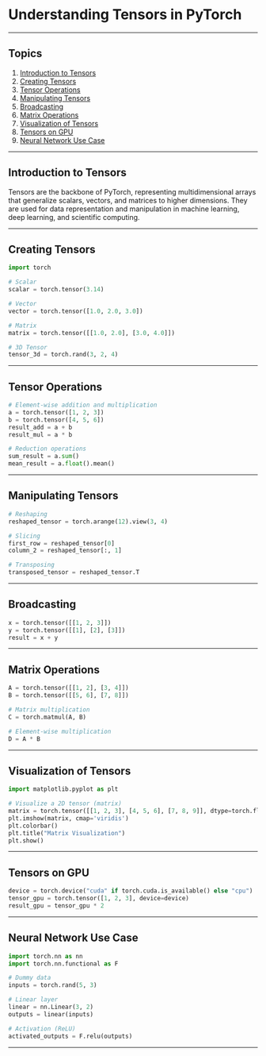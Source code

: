# Understanding Tensors in PyTorch

---

## Topics

1. [Introduction to Tensors](#introduction-to-tensors)
2. [Creating Tensors](#creating-tensors)
3. [Tensor Operations](#tensor-operations)
4. [Manipulating Tensors](#manipulating-tensors)
5. [Broadcasting](#broadcasting)
6. [Matrix Operations](#matrix-operations)
7. [Visualization of Tensors](#visualization-of-tensors)
8. [Tensors on GPU](#tensors-on-gpu)
9. [Neural Network Use Case](#neural-network-use-case)

---

## Introduction to Tensors
Tensors are the backbone of PyTorch, representing multidimensional arrays that generalize scalars, vectors, and matrices to higher dimensions. They are used for data representation and manipulation in machine learning, deep learning, and scientific computing.

---

## Creating Tensors

```python
import torch

# Scalar
scalar = torch.tensor(3.14)

# Vector
vector = torch.tensor([1.0, 2.0, 3.0])

# Matrix
matrix = torch.tensor([[1.0, 2.0], [3.0, 4.0]])

# 3D Tensor
tensor_3d = torch.rand(3, 2, 4)
```

---

## Tensor Operations

```python
# Element-wise addition and multiplication
a = torch.tensor([1, 2, 3])
b = torch.tensor([4, 5, 6])
result_add = a + b
result_mul = a * b

# Reduction operations
sum_result = a.sum()
mean_result = a.float().mean()
```

---

## Manipulating Tensors

```python
# Reshaping
reshaped_tensor = torch.arange(12).view(3, 4)

# Slicing
first_row = reshaped_tensor[0]
column_2 = reshaped_tensor[:, 1]

# Transposing
transposed_tensor = reshaped_tensor.T
```

---

## Broadcasting

```python
x = torch.tensor([[1, 2, 3]])
y = torch.tensor([[1], [2], [3]])
result = x + y
```

---

## Matrix Operations

```python
A = torch.tensor([[1, 2], [3, 4]])
B = torch.tensor([[5, 6], [7, 8]])

# Matrix multiplication
C = torch.matmul(A, B)

# Element-wise multiplication
D = A * B
```

---

## Visualization of Tensors

```python
import matplotlib.pyplot as plt

# Visualize a 2D tensor (matrix)
matrix = torch.tensor([[1, 2, 3], [4, 5, 6], [7, 8, 9]], dtype=torch.float32)
plt.imshow(matrix, cmap='viridis')
plt.colorbar()
plt.title("Matrix Visualization")
plt.show()
```

---

## Tensors on GPU

```python
device = torch.device("cuda" if torch.cuda.is_available() else "cpu")
tensor_gpu = torch.tensor([1, 2, 3], device=device)
result_gpu = tensor_gpu * 2
```

---

## Neural Network Use Case

```python
import torch.nn as nn
import torch.nn.functional as F

# Dummy data
inputs = torch.rand(5, 3)

# Linear layer
linear = nn.Linear(3, 2)
outputs = linear(inputs)

# Activation (ReLU)
activated_outputs = F.relu(outputs)
```

---
